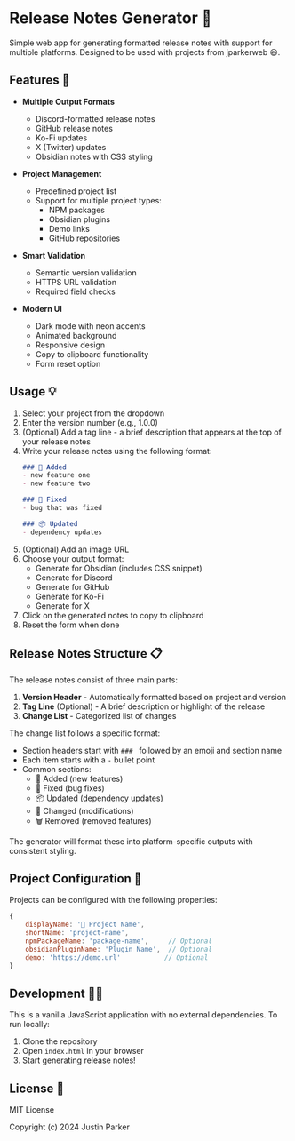 # Release Notes Generator 📝

Simple web app for generating formatted release notes with support for multiple platforms. Designed to be used with projects from jparkerweb 😆.

## Features 🚀

- **Multiple Output Formats**
  - Discord-formatted release notes
  - GitHub release notes
  - Ko-Fi updates
  - X (Twitter) updates
  - Obsidian notes with CSS styling

- **Project Management**
  - Predefined project list
  - Support for multiple project types:
    - NPM packages
    - Obsidian plugins
    - Demo links
    - GitHub repositories

- **Smart Validation**
  - Semantic version validation
  - HTTPS URL validation
  - Required field checks

- **Modern UI**
  - Dark mode with neon accents
  - Animated background
  - Responsive design
  - Copy to clipboard functionality
  - Form reset option

## Usage 💡

1. Select your project from the dropdown
2. Enter the version number (e.g., 1.0.0)
3. (Optional) Add a tag line - a brief description that appears at the top of your release notes
4. Write your release notes using the following format:
   ```markdown
   ### 🫧 Added
   - new feature one
   - new feature two

   ### 🐛 Fixed
   - bug that was fixed

   ### 📦 Updated
   - dependency updates
   ```
5. (Optional) Add an image URL
6. Choose your output format:
   - Generate for Obsidian (includes CSS snippet)
   - Generate for Discord
   - Generate for GitHub
   - Generate for Ko-Fi
   - Generate for X
7. Click on the generated notes to copy to clipboard
8. Reset the form when done

## Release Notes Structure 📋

The release notes consist of three main parts:
1. **Version Header** - Automatically formatted based on project and version
2. **Tag Line** (Optional) - A brief description or highlight of the release
3. **Change List** - Categorized list of changes

The change list follows a specific format:
- Section headers start with `### ` followed by an emoji and section name
- Each item starts with a `-` bullet point
- Common sections:
  - 🫧 Added (new features)
  - 🐛 Fixed (bug fixes)
  - 📦 Updated (dependency updates)
  - 🎨 Changed (modifications)
  - 🗑️ Removed (removed features)

The generator will format these into platform-specific outputs with consistent styling.

## Project Configuration 🔧

Projects can be configured with the following properties:

```javascript
{
    displayName: '🚀 Project Name',
    shortName: 'project-name',
    npmPackageName: 'package-name',     // Optional
    obsidianPluginName: 'Plugin Name',  // Optional
    demo: 'https://demo.url'           // Optional
}
```

## Development 👨‍💻

This is a vanilla JavaScript application with no external dependencies. To run locally:

1. Clone the repository
2. Open `index.html` in your browser
3. Start generating release notes!

## License 📜

MIT License

Copyright (c) 2024 Justin Parker
